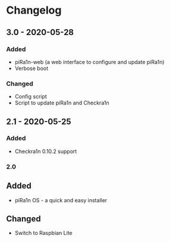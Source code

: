 # Changelog

## 3.0 - 2020-05-28
### Added
- piRa1n-web (a web interface to configure and update piRa1n)
- Verbose boot

### Changed
- Config script
- Script to update piRa1n and Checkra1n

## 2.1 - 2020-05-25
### Added
- Checkra1n 0.10.2 support

### 2.0
## Added
- piRa1n OS - a quick and easy installer
## Changed
- Switch to Raspbian Lite
